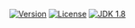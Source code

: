 [![Version](https://img.shields.io/badge/version-1.1.2-brightgreen.svg)](http://search.maven.org/#search%7Cga%7C1%7Ca%3A%22ibase4j-common%22)
[![License](http://img.shields.io/:license-apache-blue.svg "2.0")](http://www.apache.org/licenses/LICENSE-2.0.html)
[![JDK 1.8](https://img.shields.io/badge/JDK-1.8-green.svg "JDK 1.8")]()